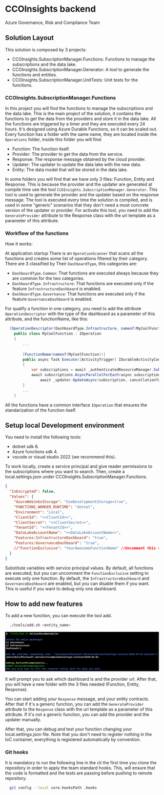 # CCOInsights backend

Azure Governance, Risk and Compliance Team

## Solution Layout

This solution is composed by 3 projects:

- CCOInsights.SubscriptionManager.Functions: Functions to manage the subscriptions and the data lake.
- CCOInsights.SubscriptionManager.Generator: A tool to generate the functions and entities.
- CCOInsights.SubscriptionManager.UnitTests: Unit tests for the functions.

### CCOInsights.SubscriptionManager.Functions

In this project you will find the functions to manage the subscriptions and the data lake. This is the main project of the solution, it contains the functions to get the data from the providers and store it in the data lake. All the functions are triggered by a timer and they are executed every 24 hours. It's designed using Azure Durable Functions, so it can be scaled out.
Every function has a folder with the same name, they are located inside the ```Operations``` folder, inside this folder you will find:

- Function: The function itself.
- Provider: The provider to get the data from the service.
- Response: The response message obtained by the cloud provider.
- Updater: The updater to update the data lake with the new data.
- Entity: The data model that will be stored in the data lake.

In some folders you will find that we have only 3 files: Function, Entity and Response. This is because the provider and the updater are generated at compile time use the tool ```CCOInsights.SubscriptionManager.Generator```. This tool is used to generate the provider and the updater based on the response message. The tool is executed every time the solution is compiled, and is used in some "generic" scenarios that they don't need a most concrete version of the updater or provider. For activate this tool, you need to add the ```GenerateProvider``` attribute to the Response class with the url template as a parameter of this attribute.

### Workflow of the functions

How it works:

At application startup There is an ```OperationScanner``` that scans all the functions and creates some list of operations filtered by their category. There are 3 classified by Their ```DashboardType```, this categories are:

- ```DashboardType.Common```: That functions are executed always because they are common for the two categories.
- ```DashboardType.Infrastructure```: That functions are executed only if the feature ```InfrastructureDashboard``` is enabled.
- ```DashboardType.Governance```: That functions are executed only if the feature ```GovernanceDashboard``` is enabled.

For qualify a function in one category, you need to add the attribute ```OperationDescriptor``` with the type of the dashboard as a parameter of this attribute, and the functionName, like this:

``` csharp
  [OperationDescriptor(DashboardType.Infrastructure, nameof(MyCoolFunction))]
    public class MyCoolFunction : IOperation
    {
        ...

        [FunctionName(nameof(MyCoolFunction))]
        public async Task Execute([ActivityTrigger] IDurableActivityContext context, CancellationToken cancellationToken = default)
        {
            var subscriptions = await _authenticatedResourceManager.Subscriptions.ListAsync(cancellationToken: cancellationToken);
            await subscriptions.AsyncParallelForEach(async subscription =>
                await _updater.UpdateAsync(subscription, cancellationToken), 1);
        }
        ...
    }
```

All the functions have a common interface ```IOperation``` that ensures the standarization of the function itself.

## Setup local Development environment

You need to install the following tools:

- dotnet sdk 6.
- Azure functions sdk 4.
- vscode or visual studio 2022 (we recommend this).

To work locally, create a service principal and give reader permissions to the subscriptions where you want to search.
Then, create a local.settings.json under CCOInsights.SubscriptionManager.Functions.

``` json
{
  "IsEncrypted": false,
  "Values": {
    "AzureWebJobsStorage": "UseDevelopmentStorage=true",
    "FUNCTIONS_WORKER_RUNTIME": "dotnet",
    "Environment": "Local",
    "ClientId": "<<ClientId>>",
    "ClientSecret": "<<ClientSecret>>",
    "TenantId": "<<TenantId>>",
    "DataLakeAccountName": "<<DataLakeAccountName>>",
    "Features:InfrastructureDashboard": "true",
    "Features:GovernanceDashboard": "true",
    //"FunctionExclusive": "YourAwesomeFunctionName" //Uncomment this setting with your function name for debug only one function
  }
}
```

Substitute variables with service principal values. By default, all functions are executed, but you can uncomment the ```FunctionExclusive``` setting to execute only one function. By default, the ```InfrastructureDashboard``` and ```GovernanceDashboard``` are enabled, but you can disable them if you want. This is useful if you want to debug only one dashboard.

## How to add new features

To add a new function, you can execute the tool add.

``` sh
  ./tools/add.sh <entity_name>
```

![add_script](.imgs/add_script.png)

It will prompt you to ask which dashboard is and the provider url. After that, you will have a new folder with the 3 files needed (Function, Entity, Response).

You can start adding your ```Response``` message, and your entity contracts. After that if it's a generic function, you can add the ```GenerateProvider``` attribute to the ```Response``` class with the url template as a parameter of this attribute. If it's not a generic function, you can add the provider and the updater manually.

After that, you can debug and test your function changing your local.settings.json file. Note that you don't need to register nothing in the IoC container, everything is registered automatically by convention.

### Git hooks

It is mandatory to run the following line in the cli the first time you clone the repository in order to apply the team standard hooks. This, will ensure that the code is formatted and the tests are passing before pushing to remote repository.

``` sh
  git config --local core.hooksPath .hooks
```